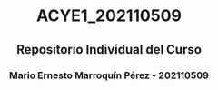 #  <p align="center">**ACYE1_202110509**</p>

## <p align= "center"> Repositorio Individual del Curso </p>

### <p align= "center"> Mario Ernesto Marroquín Pérez - 202110509 </p>
